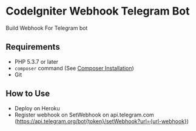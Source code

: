# CodeIgniter Webhook Telegram Bot
Build Webhook For Telegram bot

## Requirements

* PHP 5.3.7 or later
* `composer` command (See [Composer Installation](https://getcomposer.org/doc/00-intro.md#installation-linux-unix-osx))
* Git

## How to Use
- Deploy on Heroku
- Register webhook on SetWebhook on api.telegram.com (https://api.telegram.org/bot{token}/setWebhook?url={url-webhook})
